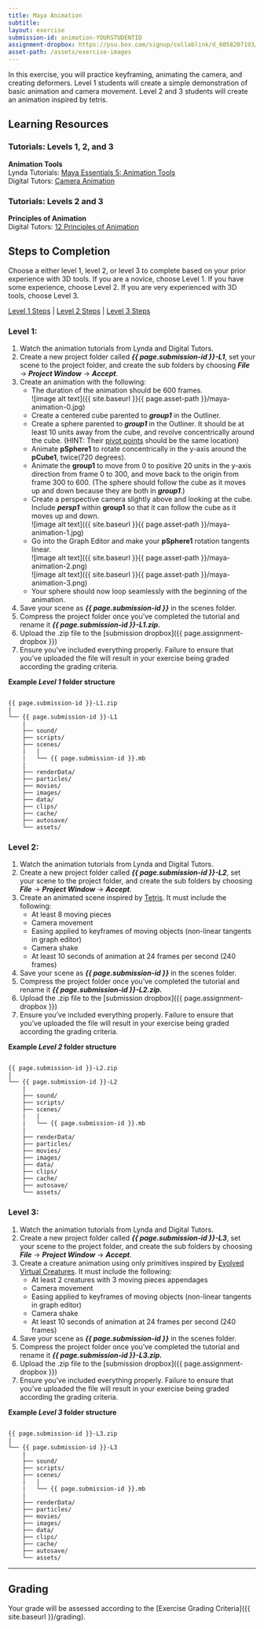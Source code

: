 ```yaml
---
title: Maya Animation
subtitle: 
layout: exercise
submission-id: animation-YOURSTUDENTID
assignment-dropbox: https://psu.box.com/signup/collablink/d_6058207193/137cca0b23bb95
asset-path: /assets/exercise-images
---
```


In this exercise, you will practice keyframing, animating the camera, and creating deformers. Level 1 students will create a simple demonstration of basic animation and camera movement. Level 2 and 3 students will create an animation inspired by tetris.

## Learning Resources

### Tutorials: Levels 1, 2, and 3

**Animation Tools**  
Lynda Tutorials: [Maya Essentials 5: Animation Tools](http://www.lynda.com/Maya-tutorials/Maya-Essentials-5-Animation-Tools/96719-2.html)  
Digital Tutors: [Camera Animation](http://www.digitaltutors.com/11/training.php?pid=376)  

### Tutorials: Levels 2 and 3

**Principles of Animation**  
Digital Tutors: [12 Principles of Animation](http://www.digitaltutors.com/11/training.php?pid=297)  

## Steps to Completion

Choose a either level 1, level 2, or level 3 to complete based on your prior experience with 3D tools. If you are a novice, choose Level 1. If you have some experience, choose Level 2. If you are very experienced with 3D tools, choose Level 3.

[Level 1 Steps](#level-1) | [Level 2 Steps](#level-2) | [Level 3 Steps](#level-3)

### <a name="level-1"></a>Level 1:

1. Watch the animation tutorials from Lynda and Digital Tutors.
2. Create a new project folder called **_{{ page.submission-id }}-L1_**, set your scene to the project folder, and create the sub folders by choosing **_File_** → **_Project Window_** → **_Accept_**.
3. Create an animation with the following:
   - The duration of the animation should be 600 frames.  
   ![image alt text]({{ site.baseurl }}{{ page.asset-path }}/maya-animation-0.jpg)
   - Create a centered cube parented to **_group1_** in the Outliner. 
   - Create a sphere parented to **_group1_** in the Outliner. It should be at least 10 units away from the cube, and revolve concentrically around the cube. (HINT: Their [pivot points](https://vimeo.com/24713801) should be the same location)
   - Animate **pSphere1** to rotate concentrically in the y-axis around the **pCube1**, twice(720 degrees).
   - Animate the **group1** to move from 0 to positive 20 units in the y-axis direction from frame 0 to 300, and move back to the origin from frame 300 to 600. (The sphere should follow the cube as it moves up and down because they are both in **_group1_**.)
   - Create a perspective camera slightly above and looking at the cube. Include **_persp1_** within **group1** so that it can follow the cube as it moves up and down.  
   ![image alt text]({{ site.baseurl }}{{ page.asset-path }}/maya-animation-1.jpg)  
   - Go into the Graph Editor and make your **pSphere1** rotation tangents linear.  
   ![image alt text]({{ site.baseurl }}{{ page.asset-path }}/maya-animation-2.png)  
   ![image alt text]({{ site.baseurl }}{{ page.asset-path }}/maya-animation-3.png)  
   - Your sphere should now loop seamlessly with the beginning of the animation. 
4. Save your scene as **_{{ page.submission-id }}_** in the scenes folder.
5. Compress the project folder once you’ve completed the tutorial and rename it **_{{ page.submission-id }}-L1.zip._**
6. Upload the .zip file to the [submission dropbox]({{ page.assignment-dropbox }})
7. Ensure you’ve included everything properly. Failure to ensure that you’ve uploaded the file will result in your exercise being graded according the grading criteria.

**Example _Level 1_ folder structure**

```

{{ page.submission-id }}-L1.zip
|
└── {{ page.submission-id }}-L1
    |
    ├── sound/
    ├── scripts/
    ├── scenes/
    |   |
    |   └── {{ page.submission-id }}.mb
    |
    ├── renderData/
    ├── particles/
    ├── movies/
    ├── images/
    ├── data/
    ├── clips/
    ├── cache/
    ├── autosave/
    └── assets/

```

### <a name="level-2"></a>Level 2:

1. Watch the animation tutorials from Lynda and Digital Tutors.
2. Create a new project folder called **_{{ page.submission-id }}-L2_**, set your scene to the project folder, and create the sub folders by choosing **_File_** → **_Project Window_** → **_Accept_**.
3. Create an animated scene inspired by [Tetris](http://www.youtube.com/watch?v=qIAAmaS9n0Q). It must include the following:
   - At least 8 moving pieces
   - Camera movement
   - Easing applied to keyframes of moving objects (non-linear tangents in graph editor)
   - Camera shake
   - At least 10 seconds of animation at 24 frames per second (240 frames)
4. Save your scene as **_{{ page.submission-id }}_** in the scenes folder.
5. Compress the project folder once you’ve completed the tutorial and rename it **_{{ page.submission-id }}-L2.zip._**
6. Upload the .zip file to the [submission dropbox]({{ page.assignment-dropbox }})
7. Ensure you’ve included everything properly. Failure to ensure that you’ve uploaded the file will result in your exercise being graded according the grading criteria.

**Example _Level 2_ folder structure**

```

{{ page.submission-id }}-L2.zip
|
└── {{ page.submission-id }}-L2
    |
    ├── sound/
    ├── scripts/
    ├── scenes/
    |   |
    |   └── {{ page.submission-id }}.mb
    |
    ├── renderData/
    ├── particles/
    ├── movies/
    ├── images/
    ├── data/
    ├── clips/
    ├── cache/
    ├── autosave/
    └── assets/

```

### <a name="level-3"></a>Level 3:

1. Watch the animation tutorials from Lynda and Digital Tutors.
2. Create a new project folder called **_{{ page.submission-id }}-L3_**, set your scene to the project folder, and create the sub folders by choosing **_File_** → **_Project Window_** → **_Accept_**.
3. Create a creature animation using only primitives inspired by [Evolved Virtual Creatures](http://www.youtube.com/watch?v=JBgG_VSP7f8). It must include the following:
   - At least 2 creatures with 3 moving pieces appendages
   - Camera movement
   - Easing applied to keyframes of moving objects (non-linear tangents in graph editor)
   - Camera shake
   - At least 10 seconds of animation at 24 frames per second (240 frames)
4. Save your scene as **_{{ page.submission-id }}_** in the scenes folder.
5. Compress the project folder once you’ve completed the tutorial and rename it **_{{ page.submission-id }}-L3.zip._**
6. Upload the .zip file to the [submission dropbox]({{ page.assignment-dropbox }})
7. Ensure you’ve included everything properly. Failure to ensure that you’ve uploaded the file will result in your exercise being graded according the grading criteria.

**Example _Level 3_ folder structure**

```

{{ page.submission-id }}-L3.zip
|
└── {{ page.submission-id }}-L3
    |
    ├── sound/
    ├── scripts/
    ├── scenes/
    |   |
    |   └── {{ page.submission-id }}.mb
    |
    ├── renderData/
    ├── particles/
    ├── movies/
    ├── images/
    ├── data/
    ├── clips/
    ├── cache/
    ├── autosave/
    └── assets/

```

* * *

## Grading
Your grade will be assessed according to the [Exercise Grading Criteria]({{ site.baseurl }}/grading). 